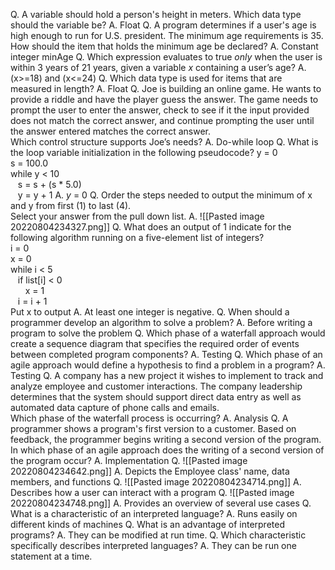 Q. A variable should hold a person's height in meters. Which data type should the variable be?
A. Float
Q. A program determines if a user's age is high enough to run for U.S. president. The minimum age requirements is 35. How should the item that holds the minimum age be declared? 
A. Constant integer minAge
Q. Which expression evaluates to true _only_ when the user is within 3 years of 21 years, given a variable _x_ containing a user’s age?
A. (x>=18) and (x<=24)
Q.   Which data type is used for items that are measured in length?
A. Float
Q.   Joe is building an online game. He wants to provide a riddle and have the player guess the answer. The game needs to prompt the user to enter the answer, check to see if it the input provided does not match the correct answer, and continue prompting the user until the answer entered matches the correct answer.  
Which control structure supports Joe’s needs?
A. Do-while loop
Q.   What is the loop variable initialization in the following pseudocode?
y = 0  
s = 100.0  
while y < 10  
   s = s + (s * 5.0)  
   y = y + 1
A. _y_ = 0
Q.   Order the steps needed to output the minimum of x and y from first (1) to last (4).  
Select your answer from the pull down list.
A. ![[Pasted image 20220804234327.png]]
Q.   What does an output of 1 indicate for the following algorithm running on a five-element list of integers?  
i = 0  
x = 0  
while i < 5  
   if list[i] < 0  
      x = 1  
   i = i + 1  
Put x to output
A. At least one integer is negative.
Q. When should a programmer develop an algorithm to solve a problem?
A. Before writing a program to solve the problem
Q. Which phase of a waterfall approach would create a sequence diagram that specifies the required order of events between completed program components?
A. Testing
Q. Which phase of an agile approach would define a hypothesis to find a problem in a program?
A. Testing
Q.   A company has a new project it wishes to implement to track and analyze employee and customer interactions. The company leadership determines that the system should support direct data entry as well as automated data capture of phone calls and emails.   
Which phase of the waterfall process is occurring?
A. Analysis
Q.   A programmer shows a program's first version to a customer. Based on feedback, the programmer begins writing a second version of the program.    
In which phase of an agile approach does the writing of a second version of the program occur?
A. Implementation
Q. ![[Pasted image 20220804234642.png]]
A. Depicts the Employee class' name, data members, and functions
Q. ![[Pasted image 20220804234714.png]]
A. Describes how a user can interact with a program
Q. ![[Pasted image 20220804234748.png]]
A. Provides an overview of several use cases
Q. What is a characteristic of an interpreted language?
A. Runs easily on different kinds of machines
Q. What is an advantage of interpreted programs?
A. They can be modified at run time.
Q.   Which characteristic specifically describes interpreted languages?
A. They can be run one statement at a time.
